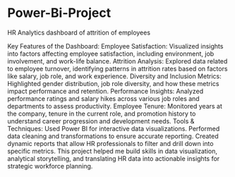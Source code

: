 # Power-Bi-Project
HR Analytics dashboard of attrition of employees

   Key Features of the Dashboard:
Employee Satisfaction: Visualized insights into factors affecting employee satisfaction, including environment, job involvement, and work-life balance.
Attrition Analysis: Explored data related to employee turnover, identifying patterns in attrition rates based on factors like salary, job role, and work experience.
Diversity and Inclusion Metrics: Highlighted gender distribution, job role diversity, and how these metrics impact performance and retention.
Performance Insights: Analyzed performance ratings and salary hikes across various job roles and departments to assess productivity.
Employee Tenure: Monitored years at the company, tenure in the current role, and promotion history to understand career progression and development needs.
Tools & Techniques:
Used Power BI for interactive data visualizations.
Performed data cleaning and transformations to ensure accurate reporting.
Created dynamic reports that allow HR professionals to filter and drill down into specific metrics.
This project helped me build skills in data visualization, analytical storytelling, and translating HR data into actionable insights for strategic workforce planning.

